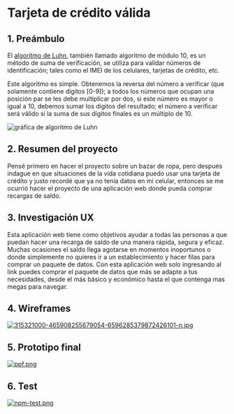 # Tarjeta de crédito válida

## 1. Preámbulo

El [algoritmo de Luhn](https://es.wikipedia.org/wiki/Algoritmo_de_Luhn),
también llamado algoritmo de módulo 10, es un método de suma de verificación,
se utiliza para validar números de identificación; tales como el IMEI de los
celulares, tarjetas de crédito, etc.

Este algoritmo es simple. Obtenemos la reversa del número a verificar (que
solamente contiene dígitos [0-9]); a todos los números que ocupan una posición
par se les debe multiplicar por dos, si este número es mayor o igual a 10,
debemos sumar los dígitos del resultado; el número a verificar será válido si
la suma de sus dígitos finales es un múltiplo de 10.

![gráfica de algoritmo de Luhn](https://www.101computing.net/wp/wp-content/uploads/Luhn-Algorithm.png)

## 2. Resumen del proyecto
Pensé primero en hacer el proyecto sobre un bazar de ropa, pero después indague en que situaciones de la vida cotidiana puedo usar una tarjeta de crédito y justo recordé que ya no tenía datos en mi celular, entonces se me ocurrió hacer el proyecto de una aplicación web donde pueda comprar recargas de saldo.

## 3. Investigación UX
Esta aplicación web tiene como objetivos ayudar a todas las personas a que puedan hacer una recarga de saldo de una manera rápida, segura y eficaz. Muchas ocasiones el saldo llega agotarse en momentos inoportunos o donde simplemente no quieres ir a un establecimiento y hacer filas para comprar un paquete de datos. Con esta aplicación web solo ingresando al link puedes comprar el paquete de datos que más se adapte a tus necesidades, desde el más básico y económico hasta el que contenga mas megas para navegar.

## 4. Wireframes
[![315321000-465908255679054-6596285379872426101-n.jpg](https://i.postimg.cc/YSYs5m9R/315321000-465908255679054-6596285379872426101-n.jpg)](https://postimg.cc/065nmj7K)
## 5. Prototipo final
[![ppf.png](https://i.postimg.cc/3RWDy2vC/ppf.png)](https://postimg.cc/G8wpV8zH)
## 6. Test
[![npm-test.png](https://i.postimg.cc/XYHFkV0g/npm-test.png)](https://postimg.cc/3kGdKQNy)

